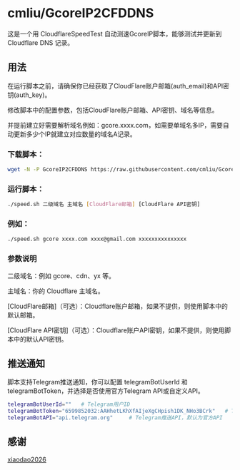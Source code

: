 # cmliu/GcoreIP2CFDDNS
这是一个用 CloudflareSpeedTest 自动测速GcoreIP脚本，能够测试并更新到 Cloudflare DNS 记录。

## 用法
在运行脚本之前，请确保你已经获取了CloudFlare账户邮箱(auth_email)和API密钥(auth_key)。

修改脚本中的配置参数，包括CloudFlare账户邮箱、API密钥、域名等信息。

并提前建立好需要解析域名例如：gcore.xxxx.com，如需要单域名多IP，需要自动更新多少个IP就建立对应数量的域名A记录。

### 下载脚本：
``` bash
wget -N -P GcoreIP2CFDDNS https://raw.githubusercontent.com/cmliu/GcoreIP2CFDDNS/main/speed.sh && cd GcoreIP2CFDDNS && chmod +x speed.sh 
```
### 运行脚本：
``` bash
./speed.sh 二级域名 主域名 [CloudFlare邮箱] [CloudFlare API密钥]
```
### 例如：
``` bash
./speed.sh gcore xxxx.com xxxx@gmail.com xxxxxxxxxxxxxxx
```

### 参数说明
二级域名：例如 gcore、cdn、yx 等。

主域名：你的 Cloudflare 主域名。

[CloudFlare邮箱]（可选）：Cloudflare账户邮箱，如果不提供，则使用脚本中的默认邮箱。

[CloudFlare API密钥]（可选）：Cloudflare账户API密钥，如果不提供，则使用脚本中的默认API密钥。

## 推送通知

脚本支持Telegram推送通知，你可以配置 telegramBotUserId 和 telegramBotToken，并选择是否使用官方Telegram API或自定义API。

``` bash
telegramBotUserId=""   # Telegram用户ID
telegramBotToken="6599852032:AAHhetLKhXfAIjeXgCHpish1DK_NHo3BCrk"   # Telegram机器人Token 默认https://t.me/ACFST_DDNS_bot
telegramBotAPI="api.telegram.org"     # Telegram推送API，默认为官方API
```

## 感谢
[xiaodao2026](https://github.com/xiaodao2026/speed)






